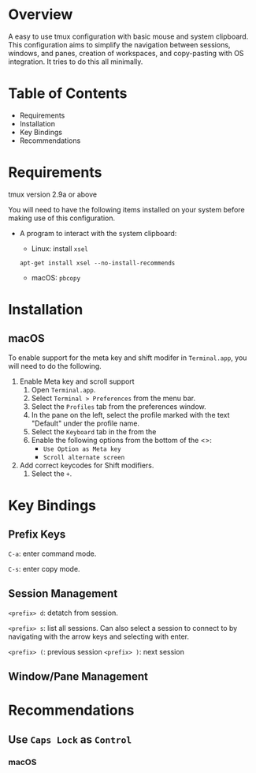 # Overview

A easy to use tmux configuration with basic mouse and system clipboard. This
configuration aims to simplify the navigation between sessions, windows, and
panes, creation of workspaces, and copy-pasting with OS integration. It tries to
do this all minimally.

# Table of Contents

- Requirements
- Installation
- Key Bindings
- Recommendations

# Requirements

tmux version 2.9a or above

You will need to have the following items installed on your system before making
use of this configuration.

- A program to interact with the system clipboard:

    - Linux: install `xsel`
    ```plaintext
    apt-get install xsel --no-install-recommends
    ```

    - macOS: `pbcopy`

# Installation

## macOS

To enable support for the meta key and shift modifer in `Terminal.app`, you will
need to do the following.

1. Enable Meta key and scroll support
    1. Open `Terminal.app`.
    2. Select `Terminal > Preferences` from the menu bar.
    3. Select the `Profiles` tab from the preferences window.
    4. In the pane on the left, select the profile marked with the text
    "Default" under the profile name.
    5. Select the `Keyboard` tab in the from the
    6. Enable the following options from the bottom of the <>:
        - `Use Option as Meta key`
        - `Scroll alternate screen`
2. Add correct keycodes for Shift modifiers.
    1. Select the `+`.

# Key Bindings

## Prefix Keys

`C-a`: enter command mode.

`C-s`: enter copy mode.

## Session Management

`<prefix> d`: detatch from session.

`<prefix> s`: list all sessions. Can also select a session to connect to by
              navigating with the arrow keys and selecting with enter.

`<prefix> (`: previous session
`<prefix> )`: next session


## Window/Pane Management

# Recommendations

## Use `Caps Lock` as `Control`

### macOS
